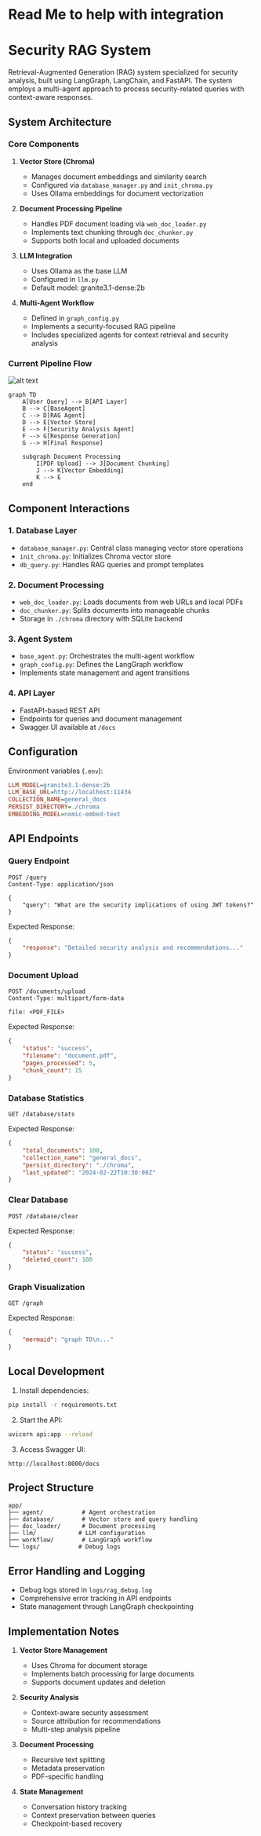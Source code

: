 # Read Me to help with integration

# Security RAG System

Retrieval-Augmented Generation (RAG) system specialized for security analysis, built using LangGraph, LangChain, and FastAPI. The system employs a multi-agent approach to process security-related queries with context-aware responses.

## System Architecture

### Core Components

1. **Vector Store (Chroma)**
   - Manages document embeddings and similarity search
   - Configured via `database_manager.py` and `init_chroma.py`
   - Uses Ollama embeddings for document vectorization

2. **Document Processing Pipeline**
   - Handles PDF document loading via `web_doc_loader.py`
   - Implements text chunking through `doc_chunker.py`
   - Supports both local and uploaded documents

3. **LLM Integration**
   - Uses Ollama as the base LLM
   - Configured in `llm.py`
   - Default model: granite3.1-dense:2b

4. **Multi-Agent Workflow**
   - Defined in `graph_config.py`
   - Implements a security-focused RAG pipeline
   - Includes specialized agents for context retrieval and security analysis

### Current Pipeline Flow

![alt text](image.png)

```mermaid
graph TD
    A[User Query] --> B[API Layer]
    B --> C[BaseAgent]
    C --> D[RAG Agent]
    D --> E[Vector Store]
    E --> F[Security Analysis Agent]
    F --> G[Response Generation]
    G --> H[Final Response]
    
    subgraph Document Processing
        I[PDF Upload] --> J[Document Chunking]
        J --> K[Vector Embedding]
        K --> E
    end
```

## Component Interactions

### 1. Database Layer
- `database_manager.py`: Central class managing vector store operations
- `init_chroma.py`: Initializes Chroma vector store
- `db_query.py`: Handles RAG queries and prompt templates

### 2. Document Processing
- `web_doc_loader.py`: Loads documents from web URLs and local PDFs
- `doc_chunker.py`: Splits documents into manageable chunks
- Storage in `./chroma` directory with SQLite backend

### 3. Agent System
- `base_agent.py`: Orchestrates the multi-agent workflow
- `graph_config.py`: Defines the LangGraph workflow
- Implements state management and agent transitions

### 4. API Layer
- FastAPI-based REST API
- Endpoints for queries and document management
- Swagger UI available at `/docs`

## Configuration

Environment variables (`.env`):
```ini
LLM_MODEL=granite3.1-dense:2b
LLM_BASE_URL=http://localhost:11434
COLLECTION_NAME=general_docs
PERSIST_DIRECTORY=./chroma
EMBEDDING_MODEL=nomic-embed-text
```

## API Endpoints

### Query Endpoint
```http
POST /query
Content-Type: application/json

{
    "query": "What are the security implications of using JWT tokens?"
}
```
Expected Response:
```json
{
    "response": "Detailed security analysis and recommendations..."
}
```

### Document Upload
```http
POST /documents/upload
Content-Type: multipart/form-data

file: <PDF_FILE>
```
Expected Response:
```json
{
    "status": "success",
    "filename": "document.pdf",
    "pages_processed": 5,
    "chunk_count": 15
}
```

### Database Statistics
```http
GET /database/stats
```
Expected Response:
```json
{
    "total_documents": 100,
    "collection_name": "general_docs",
    "persist_directory": "./chroma",
    "last_updated": "2024-02-22T10:30:00Z"
}
```

### Clear Database
```http
POST /database/clear
```
Expected Response:
```json
{
    "status": "success",
    "deleted_count": 100
}
```

### Graph Visualization
```http
GET /graph
```
Expected Response:
```json
{
    "mermaid": "graph TD\n..."
}
```

## Local Development

1. Install dependencies:
```bash
pip install -r requirements.txt
```

2. Start the API:
```bash
uvicorn api:app --reload
```

3. Access Swagger UI:
```
http://localhost:8000/docs
```

## Project Structure
```
app/
├── agent/           # Agent orchestration
├── database/        # Vector store and query handling
├── doc_loader/      # Document processing
├── llm/            # LLM configuration
├── workflow/        # LangGraph workflow
└── logs/           # Debug logs
```

## Error Handling and Logging
- Debug logs stored in `logs/rag_debug.log`
- Comprehensive error tracking in API endpoints
- State management through LangGraph checkpointing

## Implementation Notes

1. **Vector Store Management**
   - Uses Chroma for document storage
   - Implements batch processing for large documents
   - Supports document updates and deletion

2. **Security Analysis**
   - Context-aware security assessment
   - Source attribution for recommendations
   - Multi-step analysis pipeline

3. **Document Processing**
   - Recursive text splitting
   - Metadata preservation
   - PDF-specific handling

4. **State Management**
   - Conversation history tracking
   - Context preservation between queries
   - Checkpoint-based recovery